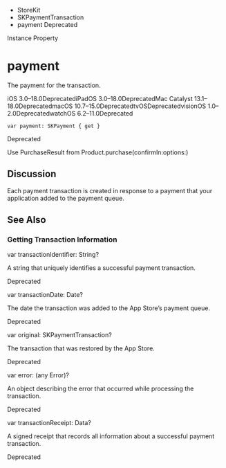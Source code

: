 

- StoreKit
- SKPaymentTransaction
-  payment Deprecated

Instance Property

# payment

The payment for the transaction.

iOS 3.0–18.0DeprecatediPadOS 3.0–18.0DeprecatedMac Catalyst 13.1–18.0DeprecatedmacOS 10.7–15.0DeprecatedtvOSDeprecatedvisionOS 1.0–2.0DeprecatedwatchOS 6.2–11.0Deprecated

``` source
var payment: SKPayment { get }
```

Deprecated

Use PurchaseResult from Product.purchase(confirmIn:options:)

## Discussion

Each payment transaction is created in response to a payment that your application added to the payment queue.

## See Also

### Getting Transaction Information

var transactionIdentifier: String?

A string that uniquely identifies a successful payment transaction.

Deprecated

var transactionDate: Date?

The date the transaction was added to the App Store’s payment queue.

Deprecated

var original: SKPaymentTransaction?

The transaction that was restored by the App Store.

Deprecated

var error: (any Error)?

An object describing the error that occurred while processing the transaction.

Deprecated

var transactionReceipt: Data?

A signed receipt that records all information about a successful payment transaction.

Deprecated

